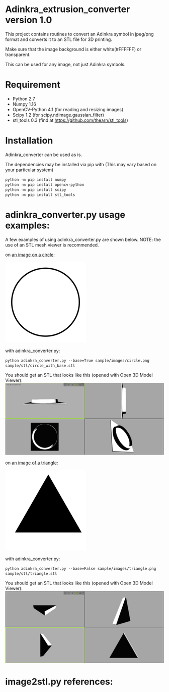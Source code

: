 # Adinkra_extrusion_converter version 1.0
This project contains routines to convert an Adinkra symbol in jpeg/png format and converts it to an STL file for 3D printing.

Make sure that the image background is either white(#FFFFFF) or transparent.

This can be used for any image, not just Adinkra symbols.

# Requirement
 - Python 2.7
 - Numpy 1.16
 - OpenCV-Python 4.1 (for reading and resizing images)
 - Scipy 1.2 (for scipy.ndimage.gaussian_filter)
 - stl_tools 0.3 (find at https://github.com/thearn/stl_tools)

# Installation
Adinkra_converter can be used as is.

The dependencies may be installed via pip with (This may vary based on your particular system)
```
python -m pip install numpy
python -m pip install opencv-python
python -m pip install scipy
python -m pip install stl_tools
```

# adinkra_converter.py usage examples:
A few examples of using adinkra_converter.py are shown below.
NOTE: the use of an STL mesh viewer is recommended.


on [an image on a circle](sample/images/circle.png?raw=false "circle.png"):

![displayed picture of circle](doc/figures/example_circle.png?raw=true)


with adinkra_converter.py:

```
python adinkra_converter.py --base=True sample/images/circle.png sample/stl/circle_with_base.stl
```

You should get an STL that looks like this (opened with Open 3D Model Viewer):
![circle mesh with base](doc/figures/circle_with_base.png?raw=true "circle mesh with base")


on [an image of a triangle](sample/images/triangle.png?raw=false "triangle.png"):

![displayed picture of triangle](doc/figures/example_triangle.png?raw=true)

with adinkra_converter.py:

```
python adinkra_converter.py --base=False sample/images/triangle.png sample/stl/triangle.stl
```

You should get an STL that looks like this (opened with Open 3D Model Viewer):
![triangle mesh with no base](doc/figures/triangle_no_base.png "triangle mesh with no base")


# image2stl.py references:
